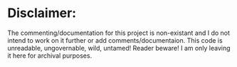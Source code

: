 # Disclaimer:
The commenting/documentation for this project is non-existant and I do not
intend to work on it further or add comments/documentaion. This code is
unreadable, ungovernable, wild, untamed! Reader beware! I am only leaving it
here for archival purposes.

